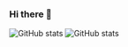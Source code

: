### Hi there 👋

![GitHub stats](https://github-readme-stats.vercel.app/api?username=andrepester&show_icons=true&theme=tokyonight)
![GitHub stats](https://github-readme-stats.vercel.app/api?username=andrepester&show_icons=true&theme=tokyonight)

<!--
**andrepester/andrepester** is a ✨ _special_ ✨ repository because its `README.md` (this file) appears on your GitHub profile.

Here are some ideas to get you started:

- 🔭 I’m currently working on ...
- 🌱 I’m currently learning ...
- 👯 I’m looking to collaborate on ...
- 🤔 I’m looking for help with ...
- 💬 Ask me about ...
- 📫 How to reach me: ...
- 😄 Pronouns: ...
- ⚡ Fun fact: ...
-->
